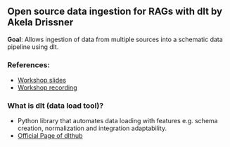 ## Open source data ingestion for RAGs with dlt by Akela Drissner
<b>Goal</b>: Allows ingestion of data from multiple sources into a schematic data pipeline using dlt.

### References:
- [Workshop slides]()
- [Workshop recording](https://www.youtube.com/live/qUNyfR_X2Mo?si=6h89NMTYgmgBfxn4)

### What is dlt (data load tool)?
- Python library that automates data loading with features e.g. schema creation, normalization and integration adaptability.
- [Official Page of dlthub](https://dlthub.com/docs/intro)